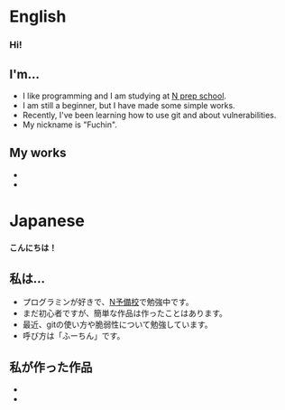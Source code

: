 # English
### Hi!

I'm...
---

- I like programming and I am studying at [N prep school](https://www.nnn.ed.nico/).
- I am still a beginner, but I have made some simple works.
- Recently, I've been learning how to use git and about vulnerabilities.
- My nickname is "Fuchin".

My works
---

- []()
- []()

# Japanese
#### こんにちは！

私は...
---
- プログラミンが好きで、[N予備校](https://www.nnn.ed.nico/)で勉強中です。
- まだ初心者ですが、簡単な作品は作ったことはあります。
- 最近、gitの使い方や脆弱性について勉強しています。
- 呼び方は「ふーちん」です。

私が作った作品
---

- []()
- []()
